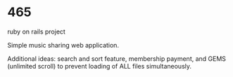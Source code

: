 465
===

ruby on rails project

Simple music sharing web application.





Additional ideas:  search and sort feature, membership payment, and GEMS (unlimited scroll) to prevent loading of ALL files simultaneously.
